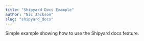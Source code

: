 ```yaml
---
title: "Shipyard Docs Example"
author: "Nic Jackson"
slug: "shipyard_docs"
---
```


Simple example showing how to use the Shipyard docs feature.